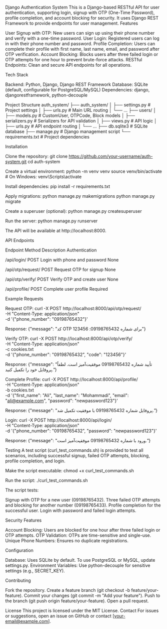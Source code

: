Django Authentication System
This is a Django-based RESTful API for user authentication, supporting login, signup with OTP (One-Time Password), profile completion, and account blocking for security. It uses Django REST Framework to provide endpoints for user management.
Features

User Signup with OTP: New users can sign up using their phone number and verify with a one-time password.
User Login: Registered users can log in with their phone number and password.
Profile Completion: Users can complete their profile with first name, last name, email, and password after OTP verification.
Account Blocking: Blocks users after three failed login or OTP attempts for one hour to prevent brute-force attacks.
RESTful Endpoints: Clean and secure API endpoints for all operations.

Tech Stack

Backend: Python, Django, Django REST Framework
Database: SQLite (default, configurable for PostgreSQL/MySQL)
Dependencies: django, djangorestframework, python-decouple

Project Structure
auth_system/
├── auth_system/
│   ├── settings.py      # Project settings
│   ├── urls.py         # Main URL routing
│   └── ...
├── users/
│   ├── models.py       # CustomUser, OTPCode, Block models
│   ├── serializers.py  # Serializers for API validation
│   ├── views.py        # API logic
│   ├── urls.py         # API endpoint routing
│   └── ...
├── db.sqlite3          # SQLite database
├── manage.py           # Django management script
└── requirements.txt    # Project dependencies

Installation

Clone the repository:
git clone https://github.com/your-username/auth-system.git
cd auth-system


Create a virtual environment:
python -m venv venv
source venv/bin/activate  # On Windows: venv\Scripts\activate


Install dependencies:
pip install -r requirements.txt


Apply migrations:
python manage.py makemigrations
python manage.py migrate


Create a superuser (optional):
python manage.py createsuperuser


Run the server:
python manage.py runserver

The API will be available at http://localhost:8000.


API Endpoints



Endpoint
Method
Description
Authentication



/api/login/
POST
Login with phone and password
None


/api/otp/request/
POST
Request OTP for signup
None


/api/otp/verify/
POST
Verify OTP and create user
None


/api/profile/
POST
Complete user profile
Required


Example Requests

Request OTP:
curl -X POST http://localhost:8000/api/otp/request/ \
-H "Content-Type: application/json" \
-d '{"phone_number": "09198765432"}'

Response:
{"message": "کد OTP برای شماره 09198765432: 123456"}


Verify OTP:
curl -X POST http://localhost:8000/api/otp/verify/ \
-H "Content-Type: application/json" \
-c cookies.txt \
-d '{"phone_number": "09198765432", "code": "123456"}'

Response:
{"message": "تأیید شماره 09198765432 موفقیت‌آمیز است. لطفاً پروفایل خود را تکمیل کنید."}


Complete Profile:
curl -X POST http://localhost:8000/api/profile/ \
-H "Content-Type: application/json" \
-b cookies.txt \
-d '{"first_name": "Ali", "last_name": "Mohammadi", "email": "ali@example.com", "password": "newpassword123"}'

Response:
{"message": "پروفایل شماره 09198765432 با موفقیت تکمیل شد."}


Login:
curl -X POST http://localhost:8000/api/login/ \
-H "Content-Type: application/json" \
-d '{"phone_number": "09198765432", "password": "newpassword123"}'

Response:
{"message": "ورود با شماره 09198765432 موفقیت‌آمیز است."}



Testing
A test script (curl_test_commands.sh) is provided to test all scenarios, including successful signup, failed OTP attempts, blocking, profile completion, and login.

Make the script executable:
chmod +x curl_test_commands.sh


Run the script:
./curl_test_commands.sh



The script tests:

Signup with OTP for a new user (09198765432).
Three failed OTP attempts and blocking for another number (09198765433).
Profile completion for the successful user.
Login with password and failed login attempts.

Security Features

Account Blocking: Users are blocked for one hour after three failed login or OTP attempts.
OTP Validation: OTPs are time-sensitive and single-use.
Unique Phone Numbers: Ensures no duplicate registrations.

Configuration

Database: Uses SQLite by default. To use PostgreSQL or MySQL, update settings.py.
Environment Variables: Use python-decouple for sensitive settings (e.g., SECRET_KEY).

Contributing

Fork the repository.
Create a feature branch (git checkout -b feature/your-feature).
Commit your changes (git commit -m "Add your feature").
Push to the branch (git push origin feature/your-feature).
Open a pull request.

License
This project is licensed under the MIT License.
Contact
For issues or suggestions, open an issue on GitHub or contact [your-email@example.com].
